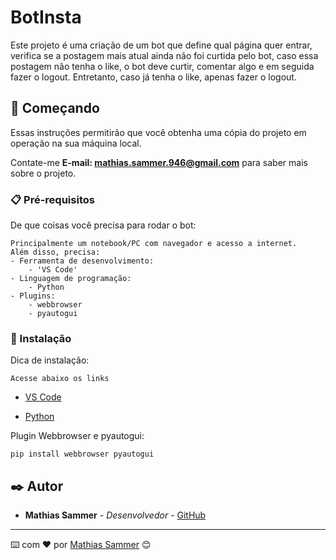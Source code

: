 # BotInsta

Este projeto é uma criação de um bot que define qual página quer entrar, verifica se a postagem mais atual ainda não foi curtida pelo bot, caso essa postagem não tenha o like, o bot deve curtir, comentar algo e em seguida fazer o logout. Entretanto, caso já tenha o like, apenas fazer o logout.

## 🚀 Começando

Essas instruções permitirão que você obtenha uma cópia do projeto em operação na sua máquina local.

Contate-me **E-mail: mathias.sammer.946@gmail.com** para saber mais sobre o projeto.

### 📋 Pré-requisitos

De que coisas você precisa para rodar o bot:

```
Principalmente um notebook/PC com navegador e acesso a internet.
Além disso, precisa: 
- Ferramenta de desenvolvimento: 
    - 'VS Code'
- Linguagem de programação:
    - Python
- Plugins:
    - webbrowser
    - pyautogui
```

### 🔧 Instalação

Dica de instalação:

```
Acesse abaixo os links
```
- [VS Code](https://code.visualstudio.com/download)

- [Python](https://www.python.org/downloads/)

Plugin Webbrowser e pyautogui:

```
pip install webbrowser pyautogui
```

## ✒️ Autor

* **Mathias Sammer** - *Desenvolvedor* - [GitHub](https://github.com/mathiassammer)

---
⌨️ com ❤️ por [Mathias Sammer](https://www.instagram.com/mathsammer/) 😊